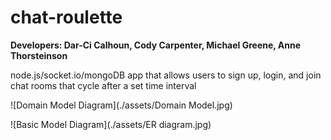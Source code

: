 # chat-roulette

**Developers: Dar-Ci Calhoun, Cody Carpenter, Michael Greene, Anne Thorsteinson** 

node.js/socket.io/mongoDB app that allows users to sign up, login, and join chat rooms that cycle after a set time interval

![Domain Model Diagram](./assets/Domain Model.jpg)

![Basic Model Diagram](./assets/ER diagram.jpg)

